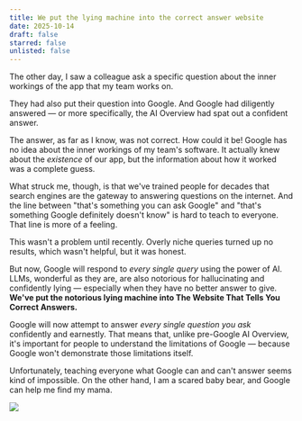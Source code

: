 ```yaml
---
title: We put the lying machine into the correct answer website
date: 2025-10-14
draft: false
starred: false
unlisted: false
---
```

The other day, I saw a colleague ask a specific question about the inner workings of the app that my team works on.

They had also put their question into Google. And Google had diligently answered — or more specifically, the AI Overview had spat out a confident answer.

The answer, as far as I know, was not correct. How could it be! Google has no idea about the inner workings of my team's software. It actually knew about the *existence* of our app, but the information about how it worked was a complete guess.

What struck me, though, is that we've trained people for decades that search engines are the gateway to answering questions on the internet. And the line between "that's something you can ask Google" and "that's something Google definitely doesn't know" is hard to teach to everyone. That line is more of a feeling.

This wasn't a problem until recently. Overly niche queries turned up no results, which wasn't helpful, but it was honest.

But now, Google will respond to *every single query* using the power of AI. LLMs, wonderful as they are, are also notorious for hallucinating and confidently lying — especially when they have no better answer to give. **We've put the notorious lying machine into The Website That Tells You Correct Answers.**

Google will now attempt to answer *every single question you ask* confidently and earnestly. That means that, unlike pre-Google AI Overview, it's important for people to understand the limitations of Google — because Google won't demonstrate those limitations itself.

Unfortunately, teaching everyone what Google can and can't answer seems kind of impossible. On the other hand, I am a scared baby bear, and Google can help me find my mama.

![](/posts/lying-machine/2025-10-14%20at%2022.01.19@2x.png)
